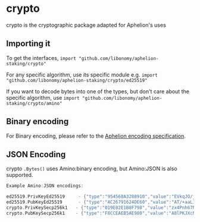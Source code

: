 # crypto

crypto is the cryptographic package adapted for Aphelion's uses

## Importing it
To get the interfaces,
`import "github.com/libonomy/aphelion-staking/crypto"`

For any specific algorithm, use its specific module e.g.
`import "github.com/libonomy/aphelion-staking/crypto/ed25519"`

If you want to decode bytes into one of the types, but don't care about the specific algorithm, use
`import "github.com/libonomy/aphelion-staking/crypto/amino"`

## Binary encoding

For Binary encoding, please refer to the [Aphelion encoding specification](https://github.com/libonomy/aphelion-staking/blob/master/docs/spec/blockchain/encoding.md).

## JSON Encoding

crypto `.Bytes()` uses Amino:binary encoding, but Amino:JSON is also supported.

```go
Example Amino:JSON encodings:

ed25519.PrivKeyEd25519     - {"type":"954568A3288910","value":"EVkqJO/jIXp3rkASXfh9YnyToYXRXhBr6g9cQVxPFnQBP/5povV4HTjvsy530kybxKHwEi85iU8YL0qQhSYVoQ=="}
ed25519.PubKeyEd25519      - {"type":"AC26791624DE60","value":"AT/+aaL1eB0477Mud9JMm8Sh8BIvOYlPGC9KkIUmFaE="}
crypto.PrivKeySecp256k1   - {"type":"019E82E1B0F798","value":"zx4Pnh67N+g2V+5vZbQzEyRerX9c4ccNZOVzM9RvJ0Y="}
crypto.PubKeySecp256k1    - {"type":"F8CCEAEB5AE980","value":"A8lPKJXcNl5VHt1FK8a244K9EJuS4WX1hFBnwisi0IJx"}
```
